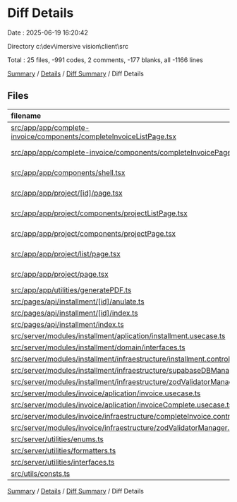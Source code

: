 # Diff Details

Date : 2025-06-19 16:20:42

Directory c:\\dev\\imersive vision\\client\\src

Total : 25 files,  -991 codes, 2 comments, -177 blanks, all -1166 lines

[Summary](results.md) / [Details](details.md) / [Diff Summary](diff.md) / Diff Details

## Files
| filename | language | code | comment | blank | total |
| :--- | :--- | ---: | ---: | ---: | ---: |
| [src/app/app/complete-invoice/components/completeInvoiceListPage.tsx](/src/app/app/complete-invoice/components/completeInvoiceListPage.tsx) | TypeScript JSX | -7 | 0 | 0 | -7 |
| [src/app/app/complete-invoice/components/completeInvoicePage.tsx](/src/app/app/complete-invoice/components/completeInvoicePage.tsx) | TypeScript JSX | 51 | -2 | 7 | 56 |
| [src/app/app/components/shell.tsx](/src/app/app/components/shell.tsx) | TypeScript JSX | -10 | 0 | 0 | -10 |
| [src/app/app/project/\[id\]/page.tsx](/src/app/app/project/%5Bid%5D/page.tsx) | TypeScript JSX | -14 | 0 | -3 | -17 |
| [src/app/app/project/components/projectListPage.tsx](/src/app/app/project/components/projectListPage.tsx) | TypeScript JSX | -93 | -1 | -8 | -102 |
| [src/app/app/project/components/projectPage.tsx](/src/app/app/project/components/projectPage.tsx) | TypeScript JSX | -213 | -1 | -21 | -235 |
| [src/app/app/project/list/page.tsx](/src/app/app/project/list/page.tsx) | TypeScript JSX | -13 | 0 | -3 | -16 |
| [src/app/app/project/page.tsx](/src/app/app/project/page.tsx) | TypeScript JSX | -14 | 0 | -3 | -17 |
| [src/app/app/utilities/generatePDF.ts](/src/app/app/utilities/generatePDF.ts) | TypeScript | 9 | 0 | 0 | 9 |
| [src/pages/api/installment/\[id\]/anulate.ts](/src/pages/api/installment/%5Bid%5D/anulate.ts) | TypeScript | -8 | 0 | -2 | -10 |
| [src/pages/api/installment/\[id\]/index.ts](/src/pages/api/installment/%5Bid%5D/index.ts) | TypeScript | -9 | 0 | -2 | -11 |
| [src/pages/api/installment/index.ts](/src/pages/api/installment/index.ts) | TypeScript | -9 | 0 | -2 | -11 |
| [src/server/modules/installment/aplication/installment.usecase.ts](/src/server/modules/installment/aplication/installment.usecase.ts) | TypeScript | -168 | 0 | -28 | -196 |
| [src/server/modules/installment/domain/interfaces.ts](/src/server/modules/installment/domain/interfaces.ts) | TypeScript | -19 | 0 | -3 | -22 |
| [src/server/modules/installment/infraestructure/installment.controller.ts](/src/server/modules/installment/infraestructure/installment.controller.ts) | TypeScript | -243 | 0 | -52 | -295 |
| [src/server/modules/installment/infraestructure/supabaseDBManager.ts](/src/server/modules/installment/infraestructure/supabaseDBManager.ts) | TypeScript | -89 | 0 | -20 | -109 |
| [src/server/modules/installment/infraestructure/zodValidatorManager.ts](/src/server/modules/installment/infraestructure/zodValidatorManager.ts) | TypeScript | -57 | 0 | -18 | -75 |
| [src/server/modules/invoice/aplication/invoice.usecase.ts](/src/server/modules/invoice/aplication/invoice.usecase.ts) | TypeScript | 6 | 0 | 2 | 8 |
| [src/server/modules/invoice/aplication/invoiceComplete.usecase.ts](/src/server/modules/invoice/aplication/invoiceComplete.usecase.ts) | TypeScript | -19 | 0 | -6 | -25 |
| [src/server/modules/invoice/infraestructure/completeInvoice.controller.ts](/src/server/modules/invoice/infraestructure/completeInvoice.controller.ts) | TypeScript | -15 | 0 | -3 | -18 |
| [src/server/modules/invoice/infraestructure/zodValidatorManager.ts](/src/server/modules/invoice/infraestructure/zodValidatorManager.ts) | TypeScript | 1 | 0 | 0 | 1 |
| [src/server/utilities/enums.ts](/src/server/utilities/enums.ts) | TypeScript | -14 | 6 | -1 | -9 |
| [src/server/utilities/formatters.ts](/src/server/utilities/formatters.ts) | TypeScript | -38 | 0 | -10 | -48 |
| [src/server/utilities/interfaces.ts](/src/server/utilities/interfaces.ts) | TypeScript | -5 | 0 | -1 | -6 |
| [src/utils/consts.ts](/src/utils/consts.ts) | TypeScript | -1 | 0 | 0 | -1 |

[Summary](results.md) / [Details](details.md) / [Diff Summary](diff.md) / Diff Details